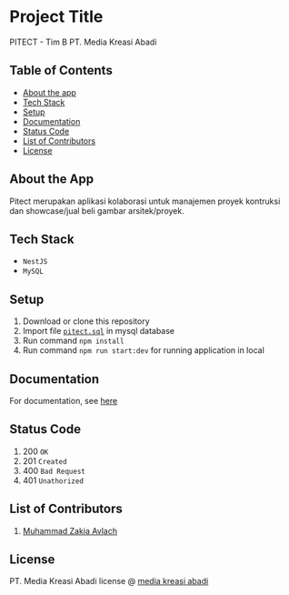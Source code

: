 # Project Title 
PITECT - Tim B PT. Media Kreasi Abadi
## Table of Contents  
* [About the app](#about-the-app)
* [Tech Stack](#tech-stack)
* [Setup](#setup)
* [Documentation](#documentation)
* [Status Code](#status-code)
* [List of Contributors](#list-of-contributors)
* [License](#license)
## About the App
Pitect merupakan aplikasi kolaborasi untuk manajemen proyek kontruksi dan showcase/jual beli gambar arsitek/proyek.
## Tech Stack
* `NestJS`
* `MySQL`
## Setup
1. Download or clone this repository
2. Import file [`pitect.sql`](pitect.sql) in mysql database 
3. Run command `npm install`
4. Run command `npm run start:dev` for running application in local
## Documentation
For documentation, see [here](documentation.md)
## Status Code
1. 200 `OK`
2. 201 `Created`
3. 400 `Bad Request`
4. 401 `Unathorized`
## List of Contributors
1. [Muhammad Zakia Avlach](https://github.com/Avlach30)
## License
PT. Media Kreasi Abadi license @ [media kreasi abadi](https://mediakreasiabadi.co.id/)